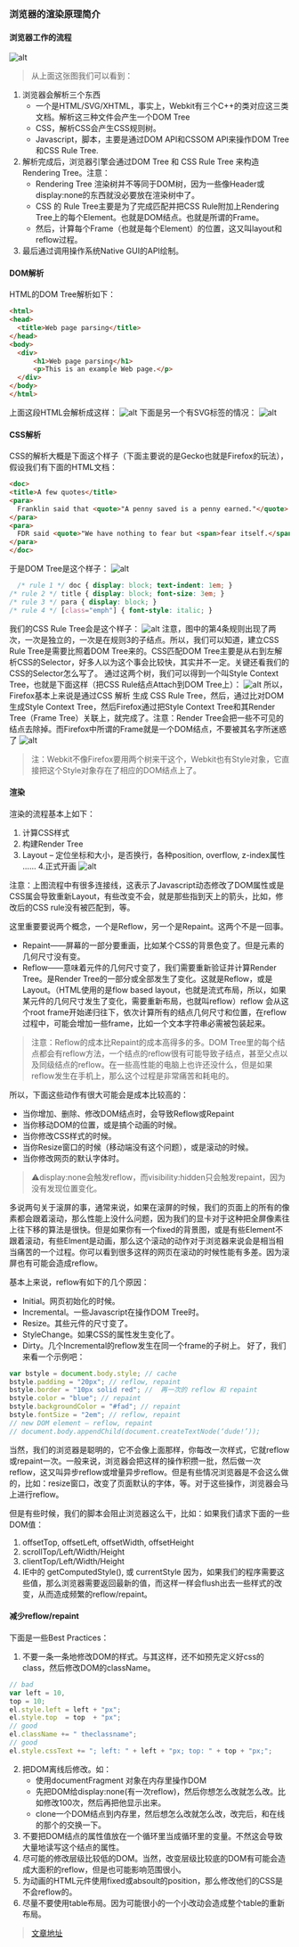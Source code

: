 ### 浏览器的渲染原理简介

#### 浏览器工作的流程
![alt](https://fe.imdada.cn/uPic/Render-Process.jpeg)
> 从上面这张图我们可以看到：
  1. 浏览器会解析三个东西
      - 一个是HTML/SVG/XHTML，事实上，Webkit有三个C++的类对应这三类文档。解析这三种文件会产生一个DOM Tree
      - CSS，解析CSS会产生CSS规则树。
      - Javascript，脚本，主要是通过DOM API和CSSOM API来操作DOM Tree和CSS Rule Tree.
  2. 解析完成后，浏览器引擎会通过DOM Tree 和 CSS Rule Tree 来构造 Rendering Tree。注意：
      - Rendering Tree 渲染树并不等同于DOM树，因为一些像Header或display:none的东西就没必要放在渲染树中了。
      - CSS 的 Rule Tree主要是为了完成匹配并把CSS Rule附加上Rendering Tree上的每个Element。也就是DOM结点。也就是所谓的Frame。
      - 然后，计算每个Frame（也就是每个Element）的位置，这又叫layout和reflow过程。
  3. 最后通过调用操作系统Native GUI的API绘制。
  
  #### DOM解析
  HTML的DOM Tree解析如下：
  ```html
<html>
<head>
    <title>Web page parsing</title>
</head>
<body>
    <div>
        <h1>Web page parsing</h1>
        <p>This is an example Web page.</p>
    </div>
</body>
</html>
```
上面这段HTML会解析成这样：
![alt](https://fe.imdada.cn/uPic/DOM-Tree-01.jpeg)
下面是另一个有SVG标签的情况：
![alt](https://fe.imdada.cn/uPic/DOM-Tree-02.jpeg)
#### CSS解析
CSS的解析大概是下面这个样子（下面主要说的是Gecko也就是Firefox的玩法），假设我们有下面的HTML文档：
```html
<doc>
<title>A few quotes</title>
<para>
  Franklin said that <quote>"A penny saved is a penny earned."</quote>
</para>
<para>
  FDR said <quote>"We have nothing to fear but <span>fear itself.</span>"</quote>
</para>
</doc>
```
于是DOM Tree是这个样子：
![alt](https://fe.imdada.cn/uPic/DOM-Tree-Example.jpeg)
```css
  /* rule 1 */ doc { display: block; text-indent: 1em; }
/* rule 2 */ title { display: block; font-size: 3em; }
/* rule 3 */ para { display: block; }
/* rule 4 */ [class="emph"] { font-style: italic; }
```
我们的CSS Rule Tree会是这个样子：
![alt](https://fe.imdada.cn/uPic/CSS-Rule-Tree-Example.jpeg)
注意，图中的第4条规则出现了两次，一次是独立的，一次是在规则3的子结点。所以，我们可以知道，建立CSS Rule Tree是需要比照着DOM Tree来的。CSS匹配DOM Tree主要是从右到左解析CSS的Selector，好多人以为这个事会比较快，其实并不一定。关键还看我们的CSS的Selector怎么写了。
通过这两个树，我们可以得到一个叫Style Context Tree，也就是下面这样（把CSS Rule结点Attach到DOM Tree上）：
![alt](https://fe.imdada.cn/uPic/CSS-Content-Tree-Example.jpeg)
所以，Firefox基本上来说是通过CSS 解析 生成 CSS Rule Tree，然后，通过比对DOM生成Style Context Tree，然后Firefox通过把Style Context Tree和其Render Tree（Frame Tree）关联上，就完成了。注意：Render Tree会把一些不可见的结点去除掉。而Firefox中所谓的Frame就是一个DOM结点，不要被其名字所迷惑了
![alt](https://fe.imdada.cn/uPic/Firefox-style-context-tree.png)
> 注：Webkit不像Firefox要用两个树来干这个，Webkit也有Style对象，它直接把这个Style对象存在了相应的DOM结点上了。
#### 渲染
渲染的流程基本上如下：
1. 计算CSS样式
2. 构建Render Tree
3. Layout – 定位坐标和大小，是否换行，各种position, overflow, z-index属性 ……
 4.正式开画
 ![alt](https://fe.imdada.cn/uPic/Render-Process-Skipping.jpeg)
 
注意：上图流程中有很多连接线，这表示了Javascript动态修改了DOM属性或是CSS属会导致重新Layout，有些改变不会，就是那些指到天上的箭头，比如，修改后的CSS rule没有被匹配到，等。
 
 这里重要要说两个概念，一个是Reflow，另一个是Repaint。这两个不是一回事。
 - Repaint——屏幕的一部分要重画，比如某个CSS的背景色变了。但是元素的几何尺寸没有变。
 - Reflow——意味着元件的几何尺寸变了，我们需要重新验证并计算Render Tree。是Render Tree的一部分或全部发生了变化。这就是Reflow，或是Layout。（HTML使用的是flow based layout，也就是流式布局，所以，如果某元件的几何尺寸发生了变化，需要重新布局，也就叫reflow）reflow 会从<html>这个root frame开始递归往下，依次计算所有的结点几何尺寸和位置，在reflow过程中，可能会增加一些frame，比如一个文本字符串必需被包装起来。
 > 注意：Reflow的成本比Repaint的成本高得多的多。DOM Tree里的每个结点都会有reflow方法，一个结点的reflow很有可能导致子结点，甚至父点以及同级结点的reflow。在一些高性能的电脑上也许还没什么，但是如果reflow发生在手机上，那么这个过程是非常痛苦和耗电的。

所以，下面这些动作有很大可能会是成本比较高的：
 - 当你增加、删除、修改DOM结点时，会导致Reflow或Repaint
 - 当你移动DOM的位置，或是搞个动画的时候。
 - 当你修改CSS样式的时候。
 - 当你Resize窗口的时候（移动端没有这个问题），或是滚动的时候。
 - 当你修改网页的默认字体时。
 > ⚠️display:none会触发reflow，而visibility:hidden只会触发repaint，因为没有发现位置变化。

多说两句关于滚屏的事，通常来说，如果在滚屏的时候，我们的页面上的所有的像素都会跟着滚动，那么性能上没什么问题，因为我们的显卡对于这种把全屏像素往上往下移的算法是很快。但是如果你有一个fixed的背景图，或是有些Element不跟着滚动，有些Elment是动画，那么这个滚动的动作对于浏览器来说会是相当相当痛苦的一个过程。你可以看到很多这样的网页在滚动的时候性能有多差。因为滚屏也有可能会造成reflow。

基本上来说，reflow有如下的几个原因：
 - Initial。网页初始化的时候。
 - Incremental。一些Javascript在操作DOM Tree时。
 - Resize。其些元件的尺寸变了。
 - StyleChange。如果CSS的属性发生变化了。
 - Dirty。几个Incremental的reflow发生在同一个frame的子树上。
 好了，我们来看一个示例吧：
 ```js
var bstyle = document.body.style; // cache
bstyle.padding = "20px"; // reflow, repaint
bstyle.border = "10px solid red"; //  再一次的 reflow 和 repaint
bstyle.color = "blue"; // repaint
bstyle.backgroundColor = "#fad"; // repaint
bstyle.fontSize = "2em"; // reflow, repaint
// new DOM element – reflow, repaint
// document.body.appendChild(document.createTextNode(‘dude!’));
```
当然，我们的浏览器是聪明的，它不会像上面那样，你每改一次样式，它就reflow或repaint一次。一般来说，浏览器会把这样的操作积攒一批，然后做一次reflow，这又叫异步reflow或增量异步reflow。但是有些情况浏览器是不会这么做的，比如：resize窗口，改变了页面默认的字体，等。对于这些操作，浏览器会马上进行reflow。

但是有些时候，我们的脚本会阻止浏览器这么干，比如：如果我们请求下面的一些DOM值：
1. offsetTop, offsetLeft, offsetWidth, offsetHeight
2. scrollTop/Left/Width/Height
3. clientTop/Left/Width/Height
4. IE中的 getComputedStyle(), 或 currentStyle
因为，如果我们的程序需要这些值，那么浏览器需要返回最新的值，而这样一样会flush出去一些样式的改变，从而造成频繁的reflow/repaint。

#### 减少reflow/repaint
下面是一些Best Practices：
1. 不要一条一条地修改DOM的样式。与其这样，还不如预先定义好css的class，然后修改DOM的className。
```js
// bad
var left = 10,
top = 10;
el.style.left = left + "px";
el.style.top  = top  + "px";
// good
el.className += " theclassname";
// good
el.style.cssText += "; left: " + left + "px; top: " + top + "px;";
```
2. 把DOM离线后修改。如：
   - 使用documentFragment 对象在内存里操作DOM
   - 先把DOM给display:none(有一次reflow)，然后你想怎么改就怎么改。比如修改100次，然后再把他显示出来。
   - clone一个DOM结点到内存里，然后想怎么改就怎么改，改完后，和在线的那个的交换一下。
3. 不要把DOM结点的属性值放在一个循环里当成循环里的变量。不然这会导致大量地读写这个结点的属性。
4. 尽可能的修改层级比较低的DOM。当然，改变层级比较底的DOM有可能会造成大面积的reflow，但是也可能影响范围很小。
5. 为动画的HTML元件使用fixed或absoult的position，那么修改他们的CSS是不会reflow的。
6. 尽量不要使用table布局。因为可能很小的一个小改动会造成整个table的重新布局。

> [文章地址](https://coolshell.cn/articles/9666.html)
 